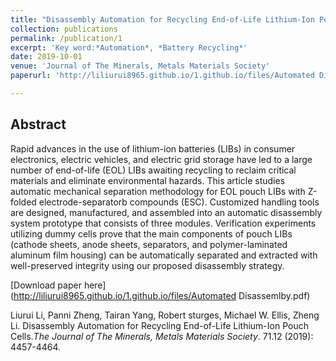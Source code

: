 ```yaml
---
title: "Disassembly Automation for Recycling End-of-Life Lithium-Ion Pouch Cells."
collection: publications
permalink: /publication/1
excerpt: 'Key word:*Automation*, *Battery Recycling*'
date: 2019-10-01
venue: 'Journal of The Minerals, Metals Materials Society'
paperurl: 'http://liliurui8965.github.io/1.github.io/files/Automated Disassemlby.pdf'

---
```

Abstract
------
Rapid advances in the use of lithium-ion batteries (LIBs) in consumer electronics, electric vehicles, and electric grid storage have led to a large number of end-of-life (EOL) LIBs awaiting recycling to reclaim critical materials and eliminate environmental hazards. This article studies automatic mechanical separation methodology for EOL pouch LIBs with Z-folded electrode-separatorb compounds (ESC). Customized handling tools are designed, manufactured, and assembled into an automatic disassembly system prototype that consists
of three modules. Verification experiments utilizing dummy cells prove that the main components of pouch LIBs (cathode sheets, anode sheets, separators, and polymer-laminated aluminum film housing) can be automatically separated and extracted with well-preserved integrity using our proposed disassembly strategy.

[Download paper here](http://liliurui8965.github.io/1.github.io/files/Automated Disassemlby.pdf)

Liurui Li, Panni Zheng, Tairan Yang, Robert sturges, Michael W. Ellis, Zheng Li. Disassembly Automation for Recycling End-of-Life Lithium-Ion Pouch Cells.*The Journal of The Minerals, Metals Materials Society*. 71.12 (2019): 4457-4464.